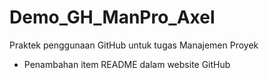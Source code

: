 # Demo_GH_ManPro_Axel
Praktek penggunaan GitHub untuk tugas Manajemen Proyek
- Penambahan item README dalam website GitHub
